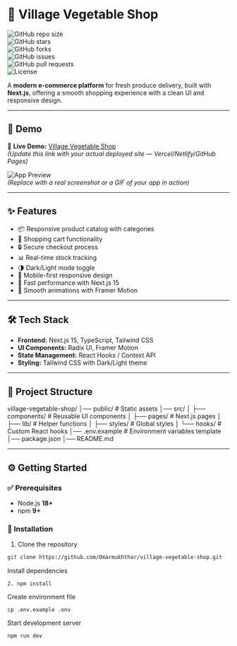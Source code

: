 # 🌿 Village Vegetable Shop  

![GitHub repo size](https://img.shields.io/github/repo-size/Omarmukhthar/village-vegetable-shop)  
![GitHub stars](https://img.shields.io/github/stars/Omarmukhthar/village-vegetable-shop?style=social)  
![GitHub forks](https://img.shields.io/github/forks/Omarmukhthar/village-vegetable-shop?style=social)  
![GitHub issues](https://img.shields.io/github/issues/Omarmukhthar/village-vegetable-shop)  
![GitHub pull requests](https://img.shields.io/github/issues-pr/Omarmukhthar/village-vegetable-shop)  
![License](https://img.shields.io/github/license/Omarmukhthar/village-vegetable-shop)  

A **modern e-commerce platform** for fresh produce delivery, built with **Next.js**, offering a smooth shopping experience with a clean UI and responsive design.  

---

## 🎥 Demo  

🔗 **Live Demo:** [Village Vegetable Shop](https://omarmukhthar.github.io/village-vegetable-shop)  
*(Update this link with your actual deployed site — Vercel/Netlify/GitHub Pages)*  

![App Preview](https://via.placeholder.com/1000x500.png?text=Demo+GIF+Coming+Soon)  
*(Replace with a real screenshot or a GIF of your app in action)*  

---

## ✨ Features
- 📦 Responsive product catalog with categories  
- 🛒 Shopping cart functionality  
- 🔒 Secure checkout process  
- 📊 Real-time stock tracking  
- 🌗 Dark/Light mode toggle  
- 📱 Mobile-first responsive design  
- 🚀 Fast performance with Next.js 15  
- 🎨 Smooth animations with Framer Motion  

---

## 🛠️ Tech Stack
- **Frontend:** Next.js 15, TypeScript, Tailwind CSS  
- **UI Components:** Radix UI, Framer Motion  
- **State Management:** React Hooks / Context API  
- **Styling:** Tailwind CSS with Dark/Light theme  

---

## 📂 Project Structure
village-vegetable-shop/
│── public/ # Static assets
│── src/
│ ├── components/ # Reusable UI components
│ ├── pages/ # Next.js pages
│ ├── lib/ # Helper functions
│ ├── styles/ # Global styles
│ └── hooks/ # Custom React hooks
│── .env.example # Environment variables template
│── package.json
│── README.md

---

## ⚙️ Getting Started

### ✅ Prerequisites
- Node.js **18+**  
- npm **9+**

### 🚀 Installation
1. Clone the repository
```bash
git clone https://github.com/Omarmukhthar/village-vegetable-shop.git
```
Install dependencies
```
2. npm install
```

Create environment file
```
cp .env.example .env
```

Start development server
```
npm run dev
```
